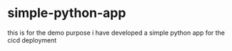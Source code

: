 # simple-python-app
this is for the demo purpose i have developed a simple python app for the cicd deployment 
